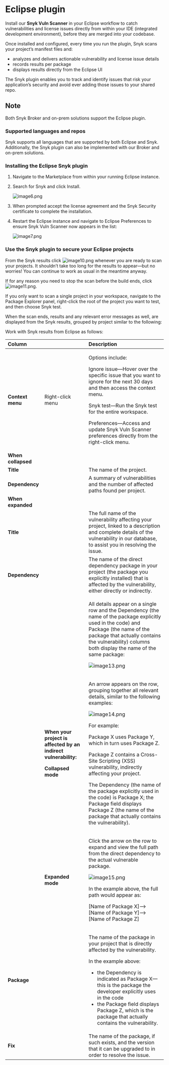 # Eclipse plugin

Install our **Snyk Vuln Scanner** in your Eclipse workflow to catch vulnerabilities and license issues directly from within your IDE \(integrated development environment\), before they are merged into your codebase.

Once installed and configured, every time you run the plugin, Snyk scans your project’s manifest files and:

* analyzes and delivers actionable vulnerability and license issue details
* records results per package
* displays results directly from the Eclipse UI

The Snyk plugin enables you to track and identify issues that risk your application’s security and avoid ever adding those issues to your shared repo.

## Note

Both Snyk Broker and on-prem solutions support the Eclipse plugin.

### Supported languages and repos

Snyk supports all languages that are supported by both Eclipse and Snyk. Additionally, the Snyk plugin can also be implemented with our Broker and on-prem solutions.

### Installing the Eclipse Snyk plugin

1. Navigate to the Marketplace from within your running Eclipse instance.
2. Search for Snyk and click Install.

   ![image6.png](https://support.snyk.io/hc/article_attachments/360007145878/uuid-01198b42-f020-2cc5-c20f-93817eeb44a4-en.png)

3. When prompted accept the license agreement and the Snyk Security certificate to complete the installation.
4. Restart the Eclipse instance and navigate to Eclipse Preferences to ensure Snyk Vuln Scanner now appears in the list:

   ![image7.png](https://support.snyk.io/hc/article_attachments/360007145898/uuid-928012b7-8e49-fe6f-4965-77c5db026784-en.png)

### Use the Snyk plugin to secure your Eclipse projects

From the Snyk results click ![image10.png](https://support.snyk.io/hc/article_attachments/360007064317/uuid-aa090aa8-d4fe-eb5d-2505-54a0b1555be9-en.png) whenever you are ready to scan your projects. It shouldn’t take too long for the results to appear—but no worries! You can continue to work as usual in the meantime anyway.

If for any reason you need to stop the scan before the build ends, click ![image11.png](https://support.snyk.io/hc/article_attachments/360007145938/uuid-29be01e6-6913-25f8-15ed-a8cf47230fa0-en.png).

If you only want to scan a single project in your workspace, navigate to the Package Explorer panel, right-click the root of the project you want to test, and then choose Snyk test.

When the scan ends, results and any relevant error messages as well, are displayed from the Snyk results, grouped by project similar to the following:

Work with Snyk results from Eclipse as follows:

<table>
  <thead>
    <tr>
      <th style="text-align:left"><b>Column</b>
      </th>
      <th style="text-align:left"></th>
      <th style="text-align:left"><b>Description</b>
      </th>
    </tr>
  </thead>
  <tbody>
    <tr>
      <td style="text-align:left"><b>Context menu</b>
      </td>
      <td style="text-align:left">Right-click menu</td>
      <td style="text-align:left">
        <p>Options include:</p>
        <p>Ignore issue&#x2014;Hover over the specific issue that you want to ignore
          for the next 30 days and then access the context menu.</p>
        <p>Snyk test&#x2014;Run the Snyk test for the entire workspace.</p>
        <p>Preferences&#x2014;Access and update Snyk Vuln Scanner preferences directly
          from the right-click menu.</p>
      </td>
    </tr>
    <tr>
      <td style="text-align:left"><b>When collapsed</b>
      </td>
      <td style="text-align:left"></td>
      <td style="text-align:left"></td>
    </tr>
    <tr>
      <td style="text-align:left"><b>Title</b>
      </td>
      <td style="text-align:left"></td>
      <td style="text-align:left">The name of the project.</td>
    </tr>
    <tr>
      <td style="text-align:left"><b>Dependency</b>
      </td>
      <td style="text-align:left"></td>
      <td style="text-align:left">A summary of vulnerabilities and the number of affected paths found per
        project.</td>
    </tr>
    <tr>
      <td style="text-align:left"><b>When expanded</b>
      </td>
      <td style="text-align:left"></td>
      <td style="text-align:left"></td>
    </tr>
    <tr>
      <td style="text-align:left"><b>Title</b>
      </td>
      <td style="text-align:left"></td>
      <td style="text-align:left">The full name of the vulnerability affecting your project, linked to a
        description and complete details of the vulnerability in our database,
        to assist you in resolving the issue.</td>
    </tr>
    <tr>
      <td style="text-align:left"><b>Dependency</b>
      </td>
      <td style="text-align:left"></td>
      <td style="text-align:left">The name of the direct dependency package in your project (the package
        you explicitly installed) that is affected by the vulnerability, either
        directly or indirectly.</td>
    </tr>
    <tr>
      <td style="text-align:left"></td>
      <td style="text-align:left"></td>
      <td style="text-align:left">
        <p>All details appear on a single row and the Dependency (the name of the
          package explicitly used in the code) and Package (the name of the package
          that actually contains the vulnerability) columns both display the name
          of the same package:</p>
        <p>
          <img src="https://support.snyk.io/hc/article_attachments/360007145978/uuid-e7accdc1-7495-e7a5-7a64-2403b066cb03-en.png"
          alt="image13.png" />
        </p>
      </td>
    </tr>
    <tr>
      <td style="text-align:left"></td>
      <td style="text-align:left">
        <p><b>When your project is affected by an indirect vulnerability:</b>
        </p>
        <p><b>Collapsed mode</b>
        </p>
      </td>
      <td style="text-align:left">
        <p>An arrow appears on the row, grouping together all relevant details, similar
          to the following examples:</p>
        <p>
          <img src="https://support.snyk.io/hc/article_attachments/360007145998/uuid-c71f67d1-80a3-7485-b33b-e602a1a5050e-en.png"
          alt="image14.png" />
        </p>
        <p>For example:</p>
        <p>Package X uses Package Y, which in turn uses Package Z.</p>
        <p>Package Z contains a Cross-Site Scripting (XSS) vulnerability, indirectly
          affecting your project.</p>
        <p>The Dependency (the name of the package explicitly used in the code) is
          Package X; the Package field displays Package Z (the name of the package
          that actually contains the vulnerability).</p>
      </td>
    </tr>
    <tr>
      <td style="text-align:left"></td>
      <td style="text-align:left"><b>Expanded mode</b>
      </td>
      <td style="text-align:left">
        <p>Click the arrow on the row to expand and view the full path from the direct
          dependency to the actual vulnerable package.</p>
        <p>
          <img src="https://support.snyk.io/hc/article_attachments/360007064357/uuid-35658aaf-3359-80c2-c094-41a34c7863cc-en.png"
          alt="image15.png" />
        </p>
        <p>In the example above, the full path would appear as:</p>
        <p>[Name of Package X]--&gt;[Name of Package Y]--&gt;[Name of Package Z]</p>
      </td>
    </tr>
    <tr>
      <td style="text-align:left"><b>Package</b>
      </td>
      <td style="text-align:left"></td>
      <td style="text-align:left">
        <p>The name of the package in your project that is directly affected by the
          vulnerability.</p>
        <p>In the example above:</p>
        <ul>
          <li>the Dependency is indicated as Package X&#x2014;this is the package the
            developer explicitly uses in the code</li>
          <li>the Package field displays Package Z, which is the package that actually
            contains the vulnerability.</li>
        </ul>
      </td>
    </tr>
    <tr>
      <td style="text-align:left"><b>Fix</b>
      </td>
      <td style="text-align:left"></td>
      <td style="text-align:left">The name of the package, if such exists, and the version that it can be
        upgraded to in order to resolve the issue.</td>
    </tr>
  </tbody>
</table>

